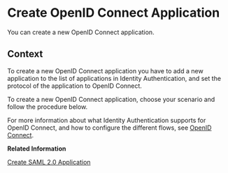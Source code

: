 <!-- loio62fb1c3790324fdf838721406bbb6b66 -->

# Create OpenID Connect Application

You can create a new OpenID Connect application.



## Context

To create a new OpenID Connect application you have to add a new application to the list of applications in Identity Authentication, and set the protocol of the application to OpenID Connect.

To create a new OpenID Connect application, choose your scenario and follow the procedure below.

For more information about what Identity Authentication supports for OpenID Connect, and how to configure the different flows, see [OpenID Connect](openid-connect-a789c9c.md).

**Related Information**  


[Create SAML 2.0 Application](create-saml-2-0-application-fe3102a.md "You can create a new SAML 2.0 application and customize it to comply with your company requirements.")

